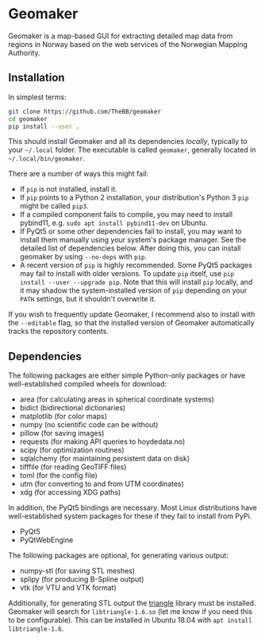 # Geomaker

Geomaker is a map-based GUI for extracting detailed map data from
regions in Norway based on the web services of the Norwegian Mapping
Authority.

## Installation

In simplest terms:

```bash
git clone https://github.com/TheBB/geomaker
cd geomaker
pip install --user .
```

This should install Geomaker and all its dependencies *locally*,
typically to your `~/.local` folder. The executable is called
`geomaker`, generally located in `~/.local/bin/geomaker`.

There are a number of ways this might fail:

- If `pip` is not installed, install it.
- If `pip` points to a Python 2 installation, your distribution's
  Python 3 `pip` might be called `pip3`.
- If a compiled component fails to compile, you may need to install
  pybind11, e.g. `sudo apt install pybind11-dev` on Ubuntu.
- If PyQt5 or some other dependencies fail to install, you may want to
  install them manually using your system's package manager. See the
  detailed list of dependencies below. After doing this, you can
  install geomaker by using `--no-deps` with `pip`.
- A recent version of `pip` is highly recommended. Some PyQt5 packages
  may fail to install with older versions. To update `pip` itself, use
  `pip install --user --upgrade pip`. Note that this will install
  `pip` locally, and it may shadow the system-installed version of
  `pip` depending on your `PATH` settings, but it shouldn't overwrite
  it.
  
If you wish to frequently update Geomaker, I recommend also to install
with the `--editable` flag, so that the installed version of Geomaker
automatically tracks the repository contents.

## Dependencies

The following packages are either simple Python-only packages or have
well-established compiled wheels for download:

- area (for calculating areas in spherical coordinate systems)
- bidict (bidirectional dictionaries)
- matplotlib (for color maps)
- numpy (no scientific code can be without)
- pillow (for saving images)
- requests (for making API queries to hoydedata.no)
- scipy (for optimization routines)
- sqlalchemy (for maintaining persistent data on disk)
- tifffile (for reading GeoTIFF files)
- toml (for the config file)
- utm (for converting to and from UTM coordinates)
- xdg (for accessing XDG paths)

In addition, the PyQt5 bindings are necessary. Most Linux
distributions have well-established system packages for these if they
fail to install from PyPi.

- PyQt5
- PyQtWebEngine

The following packages are optional, for generating various output:

- numpy-stl (for saving STL meshes)
- splipy (for producing B-Spline output)
- vtk (for VTU and VTK format)

Additionally, for generating STL output the
[triangle](http://www.cs.cmu.edu/~quake/triangle.html) library must be
installed. Geomaker will search for `libtriangle-1.6.so` (let me know
if you need this to be configurable). This can be installed in Ubuntu
18.04 with `apt install libtriangle-1.6`.
